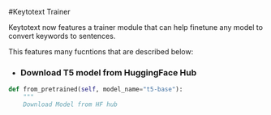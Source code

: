 #Keytotext Trainer

Keytotext now features a trainer module that can help finetune any model to convert keywords to sentences.

This features many fucntions that are described below:

- ### Download T5 model from HuggingFace Hub 

```python
def from_pretrained(self, model_name="t5-base"):
    """
    Download Model from HF hub
